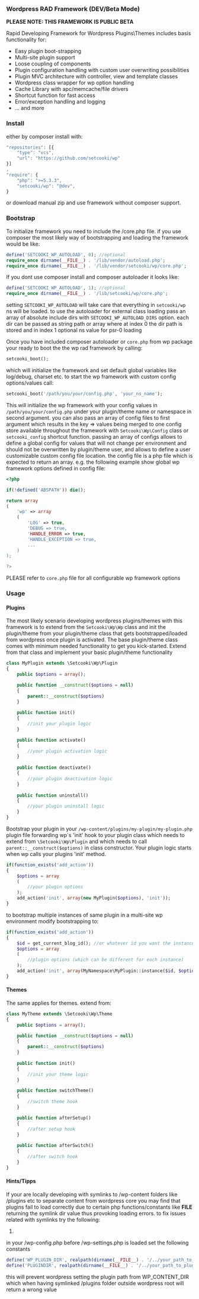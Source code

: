 ### Wordpress RAD Framework (DEV/Beta Mode)

**PLEASE NOTE: THIS FRAMEWORK IS PUBLIC BETA**

Rapid Developing Framework for Wordpress Plugins\Themes includes basis functionality for:

* Easy plugin boot-strapping
* Multi-site plugin support
* Loose coupling of components
* Plugin configuration handling with custom user overwriting possibilities
* Plugin MVC architecture with controller, view and template classes
* Wordpress class wrapper for wp option handling
* Cache Library with apc/memcache/file drivers
* Shortcut function for fast access
* Error/exception handling and logging
* ... and more

### Install

either by composer install with:

```javascript
"repositories": [{
    "type": "vcs",
    "url": "https://github.com/setcooki/wp"
}]
,
"require": {
    "php": ">=5.3.3",
    "setcooki/wp": "@dev",
}
```

or download manual zip and use framework without composer support.

### Bootstrap

To initialize framework you need to include the /core.php file. if you use composer the most likely way of bootstrapping
and loading the framework would be like:

```php
define('SETCOOKI_WP_AUTOLOAD', 0); //optional
require_once dirname(__FILE__) . '/lib/vendor/autoload.php';
require_once dirname(__FILE__) . '/lib/vendor/setcooki/wp/core.php';
```

If you dont use composer install and composer autoloader it looks like:

```php
define('SETCOOKI_WP_AUTOLOAD', 1); //optional
require_once dirname(__FILE__) . '/lib/setcooki/wp/core.php';
```

setting `SETCOOKI_WP_AUTOLOAD` will take care that everything in `setcooki/wp` ns will be loaded. to use the autoloader
for external class loading pass an array of absolute include dirs with `SETCOOKI_WP_AUTOLOAD_DIRS` option. each dir can be
passed as string path or array where at index 0 the dir path is stored and in index 1 optional ns value for psr-0 loading

Once you have included composer autoloader or `core.php` from wp package your ready to boot the the wp rad framework by 
calling:

```php
setcooki_boot();
```
which will initialize the framework and set default global variables like log/debug, charset etc. to start the wp framework
with custom config options/values call:

```php
setcooki_boot('/path/you/your/config.php', 'your_ns_name');
```
This will initialize the wp framework with your config values in `/path/you/your/config.php` under your plugin/theme name
or namespace in second argument. you can also pass an array of config files to first argument which results in the key =>
values being merged to one config store available throughout the framework with `Setcooki\Wp\Config` class or `setcooki_config`
shortcut function. passing an array of configs allows to define a global config for values that will not change per environment
and should not be overwritten by plugin/theme user, and allows to define a user customizable custom config file location. the
config file is a php file which is expected to return an array. e.g. the following example show global wp framework options
defined in config file:

```php
<?php

if(!defined('ABSPATH')) die();

return array
(
    'wp' => array
    (
        'LOG' => true,
        'DEBUG => true,
        'HANDLE_ERROR => true,
        'HANDLE_EXCEPTION => true,
        ...
    )
);

?>
```

PLEASE refer to `core.php` file for all configurable wp framework options


### Usage

#### Plugins

The most likely scenario developing wordpress plugins/themes with this framework is to extend from the `Setcooki\Wp\Wp` class
and init the plugin/theme from your plugin/theme class that gets bootstrapped/loaded from wordpress once plugin is activated. 
The base plugin/theme class comes with minimum needed functionality to get you kick-started. Extend from that class and
implement your basic plugin/theme functionality

```php
class MyPlugin extends \Setcooki\Wp\Plugin
{
    public $options = array();

    public function __construct($options = null)
    {
        parent::__construct($options)
    }
    
    public function init()
    {
        //init your plugin logic
    }

    public function activate()
    {
        //your plugin activation logic
    }
    
    public function deactivate()
    {
        //your plugin deactivation logic
    }
    
    public function uninstall()
    {
        //your plugin uninstall logic
    }
}
```

Bootstrap your plugin in your `/wp-content/plugins/my-plugin/my-plugin.php` plugin file forwarding wp´s 'init' hook to your
plugin class which needs to extend from `\Setcooki\Wp\Plugin` and which needs to call `parent::__construct($options)` in
class constructor. Your plugin logic starts when wp calls your plugins 'init' method.  

```php
if(function_exists('add_action'))
{
    $options = array
    (
        //your plugin options
    );
    add_action('init', array(new MyPlugin($options), 'init'));
}
```

to bootstrap multiple instances of same plugin in a multi-site wp environment modify bootstrapping to:

```php
if(function_exists('add_action'))
{
    $id = get_current_blog_id(); //or whatever id you want the instance to be created under
    $options = array
    (
        //plugin options (which can be different for each instance) 
    );
    add_action('init', array(MyNamespace\MyPlugin::instance($id, $options), 'init'));
}
```

#### Themes

The same applies for themes. extend from:

```php
class MyTheme extends \Setcooki\Wp\Theme
{
    public $options = array();

    public function __construct($options = null)
    {
        parent::__construct($options)
    }
    
    public function init()
    {
        //init your theme logic
    }

    public function switchTheme()
    {
        //switch theme hook
    }

    public function afterSetup()
    {
        //after setup hook
    }
    
    public function afterSwitch()
    {
        //after switch hook
    }
}
```

#### Hints/Tipps

If your are locally developing with symlinks to /wp-content folders like /plugins etc to separate content from wordpress core you
may find that plugins fail to load correctly due to certain php functions/constants like __FILE__ returning the symlink
dir value thus provoking loading errors. to fix issues related with symlinks try the following:

1)
in your /wp-config.php before /wp-settings.php is loaded set the following constants

```php
define('WP_PLUGIN_DIR', realpath(dirname(__FILE__) . '/../your_path_to_plugin_folder'));
define('PLUGINDIR', realpath(dirname(__FILE__) . '/../your_path_to_plugin_folder'));
```

this will prevent wordpress setting the plugin path from WP_CONTENT_DIR which when having symlinked /plugins folder outside
wordpress root will return a wrong value